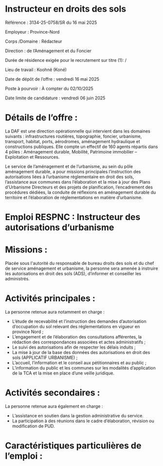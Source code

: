 # Instructeur en droits des sols

Référence : 3134-25-0758/SR du 16 mai 2025

Employeur : Province-Nord

Corps /Domaine : Rédacteur

Direction : de l’Aménagement et du Foncier

Durée de résidence exigée pour le recrutement sur titre (1): /

Lieu de travail : Koohnê (Koné)

Date de dépôt de l’offre : vendredi 16 mai 2025

Poste à pourvoir : À compter du 02/10/2025

Date limite de candidature : vendredi 06 juin 2025

# Détails de l’offre :

La DAF est une direction opérationnelle qui intervient dans les domaines suivants : infrastructures routières, topographie, foncier, urbanisme, transport, habitat, ports, aérodromes, aménagement hydraulique et constructions publiques. Elle compte un effectif de 160 agents répartis dans 4 pôles : Aménagement durable, Mobilité, Patrimoine immobilier – Exploitation et Ressources.

Le service de l’aménagement et de l’urbanisme, au sein du pôle aménagement durable, a pour missions principales l’instruction des autorisations liées à l’urbanisme réglementaire en droit des sols, l’assistance aux communes dans l’élaboration et la mise à jour des Plans d’Urbanisme Directeurs et des projets de planification, l’encadrement des procédures dédiées, la conduite de réflexions en aménagement durable du territoire et l’élaboration de réglementations en matière d’urbanisme.

# Emploi RESPNC : Instructeur des autorisations d’urbanisme

# Missions :

Placée sous l'autorité du responsable de bureau droits des sols et du chef de service aménagement et urbanisme, la personne sera amenée à instruire les autorisations en droit des sols (ADS), d’informer et conseiller les administrés.

# Activités principales :

La personne retenue aura notamment en charge :

- L’étude de recevabilité et l’instruction des demandes d’autorisation d’occupation du sol relevant des réglementations en vigueur en province Nord ;
- L’engagement et de l’élaboration des consultations afférentes, la rédaction des correspondances associées et actes administratifs ;
- Le suivi des autorisations afin de respecter les délais induits ;
- La mise à jour de la base des données des autorisations en droit des sols (APPLICATIF URBANISME) ;
- L’accueil, l’information et le conseil aux pétitionnaires et au public ;
- L’information du public et les communes sur les modalités d’application de la TCA et la mise en place d’une veille juridique.

# Activités secondaires :

La personne retenue aura également en charge :

- L’assistance en soutien dans la gestion administrative du service.
- La participation à des réunions dans le cadre d’élaboration, révision ou modification de PUD.

# Caractéristiques particulières de l’emploi :